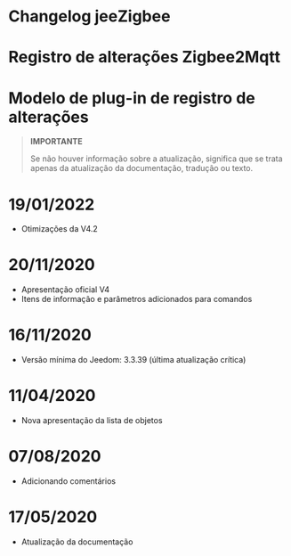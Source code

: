 # Changelog jeeZigbee

# Registro de alterações Zigbee2Mqtt

# Modelo de plug-in de registro de alterações

>**IMPORTANTE**
>
>Se não houver informação sobre a atualização, significa que se trata apenas da atualização da documentação, tradução ou texto.

# 19/01/2022

- Otimizações da V4.2

# 20/11/2020

- Apresentação oficial V4
- Itens de informação e parâmetros adicionados para comandos

# 16/11/2020

- Versão mínima do Jeedom: 3.3.39 (última atualização crítica)

# 11/04/2020

- Nova apresentação da lista de objetos

# 07/08/2020

- Adicionando comentários

# 17/05/2020

- Atualização da documentação
